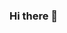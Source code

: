 ### Hi there 👋

<!--
**gabrielesteveslima/gabrielesteveslima** is a ✨ _special_ ✨ repository because its `README.md` (this file) appears on your GitHub profile.

![profile page](https://github.com/gabrielesteveslima/gabrielesteveslima/blob/master/profile.gif)
